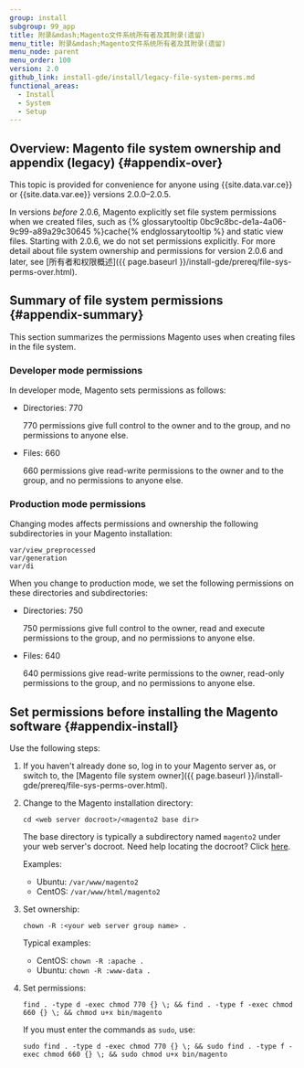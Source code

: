 ```yaml
---
group: install
subgroup: 99_app
title: 附录&mdash;Magento文件系统所有者及其附录(遗留)
menu_title: 附录&mdash;Magento文件系统所有者及其附录(遗留)
menu_node: parent
menu_order: 100
version: 2.0
github_link: install-gde/install/legacy-file-system-perms.md
functional_areas:
  - Install
  - System
  - Setup
---
```


## Overview: Magento file system ownership and appendix (legacy) {#appendix-over}
This topic is provided for convenience for anyone using {{site.data.var.ce}} or {{site.data.var.ee}} versions 2.0.0&ndash;2.0.5. 

In versions *before* 2.0.6, Magento explicitly set file system permissions when we created files, such as {% glossarytooltip 0bc9c8bc-de1a-4a06-9c99-a89a29c30645 %}cache{% endglossarytooltip %} and static view files. Starting with 2.0.6, we do not set permissions explicitly. For more detail about file system ownership and permissions for version 2.0.6 and later, see [所有者和权限概述]({{ page.baseurl }}/install-gde/prereq/file-sys-perms-over.html).

## Summary of file system permissions {#appendix-summary}
This section summarizes the permissions Magento uses when creating files in the file system.

### Developer mode permissions
In developer mode, Magento sets permissions as follows:

*	Directories: 770

	770 permissions give full control to the owner and to the group, and no permissions to anyone else.
*	Files: 660

	660 permissions give read-write permissions to the owner and to the group, and no permissions to anyone else.

### Production mode permissions
Changing modes affects permissions and ownership the following subdirectories in your Magento installation:

	var/view_preprocessed
	var/generation
	var/di

When you change to production mode, we set the following permissions on these directories and subdirectories:

*	Directories: 750

	750 permissions give full control to the owner, read and execute permissions to the group, and no permissions to anyone else.
*	Files: 640

	640 permissions give read-write permissions to the owner, read-only permissions to the group, and no permissions to anyone else.

## Set permissions before installing the Magento software {#appendix-install}
Use the following steps:

1.	If you haven't already done so, log in to your Magento server as, or switch to, the [Magento file system owner]({{ page.baseurl }}/install-gde/prereq/file-sys-perms-over.html).
2.	Change to the Magento installation directory:

		cd <web server docroot>/<magento2 base dir>

	The base directory is typically a subdirectory named `magento2` under your web server's docroot. Need help locating the docroot? Click <a href="{{ page.baseurl }}/install-gde/basics/basics_docroot.html">here</a>.<br>

	Examples:

	*	Ubuntu: `/var/www/magento2`
	*	CentOS: `/var/www/html/magento2`

2.	Set ownership:

		chown -R :<your web server group name> .

	Typical examples:

	*	CentOS: `chown -R :apache .`
	*	Ubuntu: `chown -R :www-data .`

3.	Set permissions:

		find . -type d -exec chmod 770 {} \; && find . -type f -exec chmod 660 {} \; && chmod u+x bin/magento

	If you must enter the commands as `sudo`, use:

		sudo find . -type d -exec chmod 770 {} \; && sudo find . -type f -exec chmod 660 {} \; && sudo chmod u+x bin/magento
